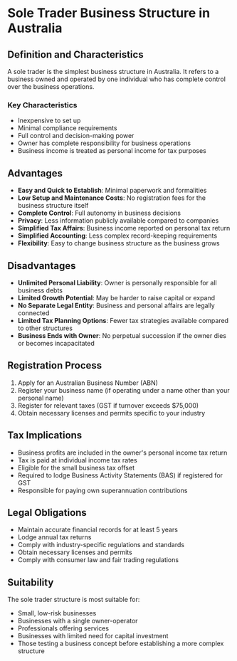 # Sole Trader Business Structure in Australia

## Definition and Characteristics
A sole trader is the simplest business structure in Australia. It refers to a business owned and operated by one individual who has complete control over the business operations.

### Key Characteristics
- Inexpensive to set up
- Minimal compliance requirements
- Full control and decision-making power
- Owner has complete responsibility for business operations
- Business income is treated as personal income for tax purposes

## Advantages
- **Easy and Quick to Establish**: Minimal paperwork and formalities
- **Low Setup and Maintenance Costs**: No registration fees for the business structure itself
- **Complete Control**: Full autonomy in business decisions
- **Privacy**: Less information publicly available compared to companies
- **Simplified Tax Affairs**: Business income reported on personal tax return
- **Simplified Accounting**: Less complex record-keeping requirements
- **Flexibility**: Easy to change business structure as the business grows

## Disadvantages
- **Unlimited Personal Liability**: Owner is personally responsible for all business debts
- **Limited Growth Potential**: May be harder to raise capital or expand
- **No Separate Legal Entity**: Business and personal affairs are legally connected
- **Limited Tax Planning Options**: Fewer tax strategies available compared to other structures
- **Business Ends with Owner**: No perpetual succession if the owner dies or becomes incapacitated

## Registration Process
1. Apply for an Australian Business Number (ABN)
2. Register your business name (if operating under a name other than your personal name)
3. Register for relevant taxes (GST if turnover exceeds $75,000)
4. Obtain necessary licenses and permits specific to your industry

## Tax Implications
- Business profits are included in the owner's personal income tax return
- Tax is paid at individual income tax rates
- Eligible for the small business tax offset
- Required to lodge Business Activity Statements (BAS) if registered for GST
- Responsible for paying own superannuation contributions

## Legal Obligations
- Maintain accurate financial records for at least 5 years
- Lodge annual tax returns
- Comply with industry-specific regulations and standards
- Obtain necessary licenses and permits
- Comply with consumer law and fair trading regulations

## Suitability
The sole trader structure is most suitable for:
- Small, low-risk businesses
- Businesses with a single owner-operator
- Professionals offering services
- Businesses with limited need for capital investment
- Those testing a business concept before establishing a more complex structure